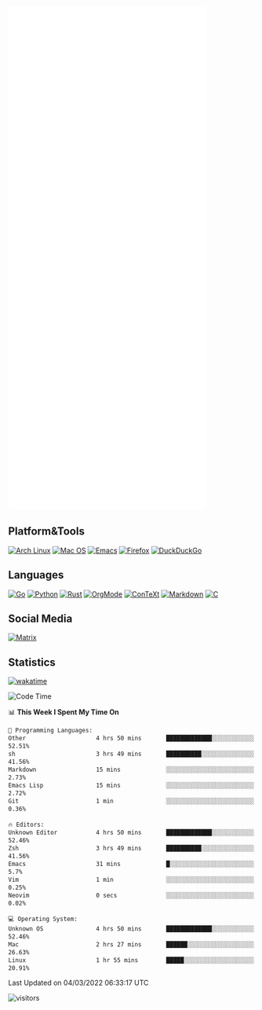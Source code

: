 ![Metrics](https://github.com/SteamedFish/SteamedFish/blob/master/github-metrics.svg)

## Platform&Tools

[![Arch Linux](https://img.shields.io/badge/ArchLinux-1793D1?logo=arch-linux&logoColor=fff&style=flat-square)](https://archlinux.org/)
[![Mac OS](https://img.shields.io/badge/MacOS-000000?style=flat-square&logo=macos&logoColor=F0F0F0)](https://www.apple.com/macos/)
[![Emacs](https://img.shields.io/badge/Emacs-%237F5AB6.svg?&style=flat-square&logo=gnu-emacs&logoColor=white)](https://www.gnu.org/software/emacs/)
[![Firefox](https://img.shields.io/badge/Firefox-FF7139?style=flat-square&logo=Firefox-Browser&logoColor=white)](https://firefox.com/)
[![DuckDuckGo](https://img.shields.io/badge/DuckDuckGo-DE5833?style=flat-square&logo=DuckDuckGo&logoColor=white)](https://duckduckgo.com/)

## Languages

[![Go](https://img.shields.io/badge/Golang-%2300ADD8.svg?style=flat-square&logo=go&logoColor=white)](https://golang.org/)
[![Python](https://img.shields.io/badge/Python-3670A0?style=flat-square&logo=python&logoColor=ffdd54)](https://www.python.org/)
[![Rust](https://img.shields.io/badge/Rust-%23000000.svg?style=flat-square&logo=rust&logoColor=white)](https://www.rust-lang.org/)
[![OrgMode](https://img.shields.io/badge/OrgMode-%23000000.svg?style=flat-square&logo=org&logoColor=white)](https://orgmode.org/)
[![ConTeXt](https://img.shields.io/badge/ConTeXt-%23008080.svg?style=flat-square&logo=latex&logoColor=white)](https://contextgarden.net/)
[![Markdown](https://img.shields.io/badge/MarkDown-%23000000.svg?style=flat-square&logo=markdown&logoColor=white)](https://daringfireball.net/projects/markdown/)
[![C](https://img.shields.io/badge/C-%2300599C.svg?style=flat-square&logo=c&logoColor=white)](https://www.iso.org/standard/74528.html)

## Social Media

[![Matrix](https://img.shields.io/badge/SteamedFish-2CA5E0?style=social&logo=matrix&logoColor=black)](https://matrix.to/#/@i:steamedfish.org)

## Statistics
[![wakatime](https://wakatime.com/badge/user/168280d6-fcf2-4b4f-ad3a-dc4612f35b38.svg)](https://wakatime.com/@168280d6-fcf2-4b4f-ad3a-dc4612f35b38)

<!--START_SECTION:waka-->
![Code Time](http://img.shields.io/badge/Code%20Time-1%2C633%20hrs%2043%20mins-blue)

📊 **This Week I Spent My Time On** 

```text
💬 Programming Languages: 
Other                    4 hrs 50 mins       █████████████░░░░░░░░░░░░   52.51% 
sh                       3 hrs 49 mins       ██████████░░░░░░░░░░░░░░░   41.56% 
Markdown                 15 mins             ░░░░░░░░░░░░░░░░░░░░░░░░░   2.73% 
Emacs Lisp               15 mins             ░░░░░░░░░░░░░░░░░░░░░░░░░   2.72% 
Git                      1 min               ░░░░░░░░░░░░░░░░░░░░░░░░░   0.36%

🔥 Editors: 
Unknown Editor           4 hrs 50 mins       █████████████░░░░░░░░░░░░   52.46% 
Zsh                      3 hrs 49 mins       ██████████░░░░░░░░░░░░░░░   41.56% 
Emacs                    31 mins             █░░░░░░░░░░░░░░░░░░░░░░░░   5.7% 
Vim                      1 min               ░░░░░░░░░░░░░░░░░░░░░░░░░   0.25% 
Neovim                   0 secs              ░░░░░░░░░░░░░░░░░░░░░░░░░   0.02%

💻 Operating System: 
Unknown OS               4 hrs 50 mins       █████████████░░░░░░░░░░░░   52.46% 
Mac                      2 hrs 27 mins       ██████░░░░░░░░░░░░░░░░░░░   26.63% 
Linux                    1 hr 55 mins        █████░░░░░░░░░░░░░░░░░░░░   20.91%

```


 Last Updated on 04/03/2022 06:33:17 UTC
<!--END_SECTION:waka-->

![visitors](https://visitor-badge.laobi.icu/badge?page_id=SteamedFish.SteamedFish)
